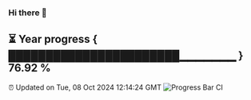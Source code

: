 ### Hi there 👋
⏳ Year progress { ███████████████████████▁▁▁▁▁▁▁ } 76.92 %
---
⏰ Updated on Tue, 08 Oct 2024 12:14:24 GMT
![Progress Bar CI](https://github.com/Moyi321/Moyi321/workflows/Progress%20Bar%20CI/badge.svg)
